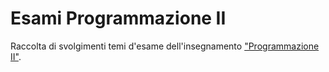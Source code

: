 # Esami Programmazione II
Raccolta di svolgimenti temi d'esame dell'insegnamento ["Programmazione II"](https://prog2unimi-temi-svolti.netlify.app/intro/consegne).
